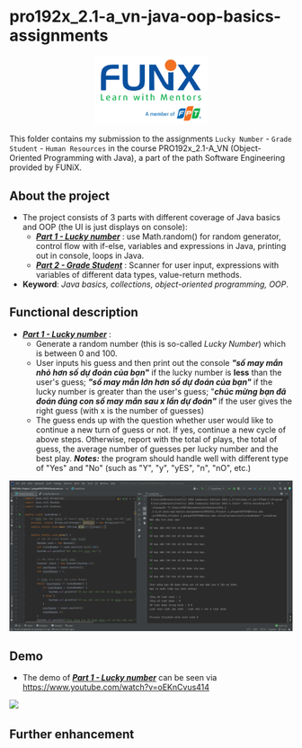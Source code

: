# pro192x_2.1-a_vn-java-oop-basics-assignments

<p align="center"><a href="https://funix.edu.vn/gioi-thieu-funix/"><img src="/res/image/funix.png" width="200"/></a></p>

 This folder contains my submission to the assignments `Lucky Number` - `Grade Student` - `Human Resources` in the course PRO192x_2.1-A_VN (Object-Oriented Programming with Java), a part of the path Software Engineering provided by FUNiX.



## About the project

- The project consists of 3 parts with different coverage of Java basics and OOP (the UI is just displays on console):
  - <a href="PRO192x_Project 1_phupaFX07929@funix.edu.vn">_**Part 1 - Lucky number**_</a> : use Math.random() for random generator, control flow with if-else, variables and expressions in Java, printing out in console, loops in Java.
  - <a href="PRO192x_Project 2_phupaFX07929@funix.edu.vn">_**Part 2 - Grade Student**_</a> : Scanner for user input, expressions with variables of different data types, value-return methods.
- **Keyword**: _Java basics, collections, object-oriented programming, OOP_.

## Functional description

- <a href="PRO192x_Project 1_phupaFX07929@funix.edu.vn">_**Part 1 - Lucky number**_</a> :
  - Generate a random number (this is so-called _Lucky Number_) which is between 0 and 100.
  - User inputs his guess and then print out the console **_"số may mắn nhỏ hơn số dự đoán của bạn"_** if the lucky number is **less** than the user's guess; _**"số may mắn lớn hơn số dự đoán của bạn"**_ if the lucky number is greater than the user's guess; "**_chúc mừng bạn đã đoán đúng con số may mắn sau x lần dự đoán"_** if the user gives the right guess (with x is the number of guesses)
  - The guess ends up with the question whether user would like to continue a new turn of guess or not. If yes, continue a new cycle of above steps. Otherwise, report with the total of plays, the total of guess, the average number of guesses per lucky number and the best play. **_Notes:_** the program should handle well with different type of "Yes" and "No" (such as "Y", "y", "yES", "n", "nO", etc.)

![](res/image/lucky_number.png)

## Demo

- The demo of <a href="PRO192x_Project 1_phupaFX07929@funix.edu.vn">_**Part 1 - Lucky number**_</a> can be seen via https://www.youtube.com/watch?v=oEKnCvus414

[![](res/image/demo_luckynumber.gif)](https://www.youtube.com/watch?v=oEKnCvus414)
## Further enhancement
